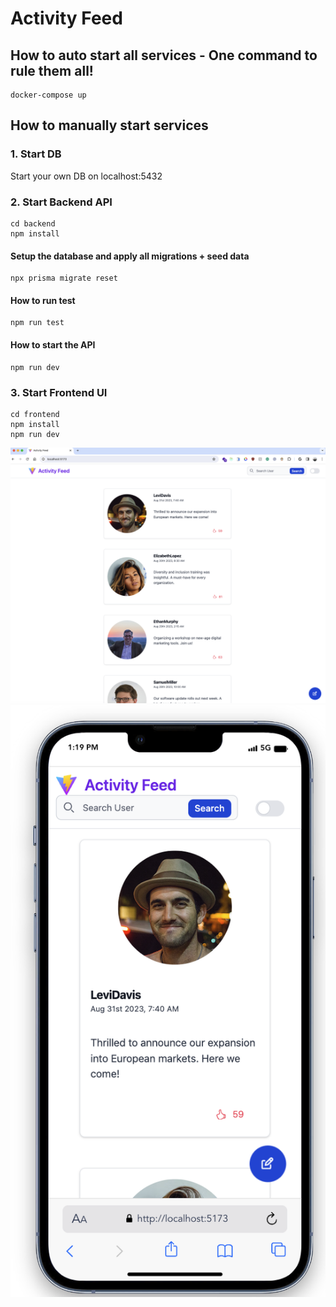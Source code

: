 # Activity Feed

## How to auto start all services - One command to rule them all!
```
docker-compose up
```

## How to manually start services

### 1. Start DB
Start your own DB on localhost:5432

### 2. Start Backend API
```
cd backend
npm install
```

#### Setup the database and apply all migrations + seed data
```
npx prisma migrate reset
```

#### How to run test
```
npm run test
```

#### How to start the API
```
npm run dev
```

### 3. Start Frontend UI
```
cd frontend
npm install
npm run dev
```

![Screenshot](screenshots/full_screen.png) ![Screenshot](screenshots/mobile.png)
